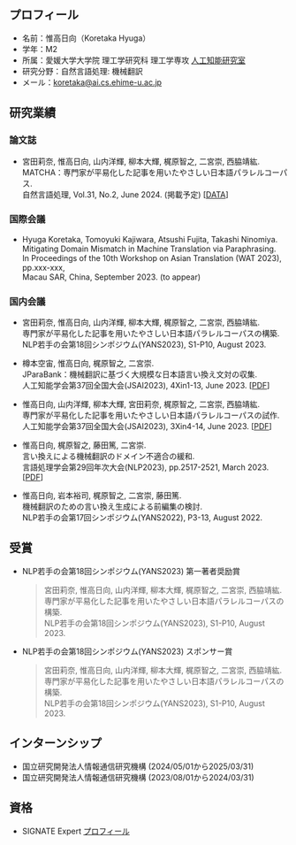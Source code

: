 ## プロフィール
- 名前：惟高日向（Koretaka Hyuga）
- 学年：M2
- 所属：愛媛大学大学院 理工学研究科 理工学専攻 [人工知能研究室](https://sites.google.com/view/ehime-nlp/)
- 研究分野：自然言語処理: 機械翻訳
- メール：koretaka@ai.cs.ehime-u.ac.jp

## 研究業績
### 論文誌
- 宮田莉奈, 惟高日向, 山内洋輝, 柳本大輝, 梶原智之, 二宮崇, 西脇靖紘. <br>
  MATCHA：専門家が平易化した記事を用いたやさしい日本語パラレルコーパス. <br>
  自然言語処理, Vol.31, No.2, June 2024. (掲載予定) \[[DATA](https://github.com/miyatarina/matcha)\]
### 国際会議
- Hyuga Koretaka, Tomoyuki Kajiwara, Atsushi Fujita, Takashi Ninomiya. <br>
  Mitigating Domain Mismatch in Machine Translation via Paraphrasing. <br>
  In Proceedings of the 10th Workshop on Asian Translation (WAT 2023), pp.xxx-xxx, <br>
  Macau SAR, China, September 2023. (to appear)
  
### 国内会議
- 宮田莉奈, 惟高日向, 山内洋輝, 柳本大輝, 梶原智之, 二宮崇, ⻄脇靖紘. <br>
  専門家が平易化した記事を用いたやさしい日本語パラレルコーパスの構築. <br>
  NLP若手の会第18回シンポジウム(YANS2023), S1-P10, August 2023.

- 樽本空宙, 惟高日向, 梶原智之, 二宮崇. <br>
  JParaBank：機械翻訳に基づく大規模な日本語言い換え文対の収集. <br>
  人工知能学会第37回全国大会(JSAI2023), 4Xin1-13, June 2023. \[[PDF](https://www.jstage.jst.go.jp/article/pjsai/JSAI2023/0/JSAI2023_4Xin113/_article/-char/ja/)\]
  
- 惟高日向, 山内洋輝, 柳本大輝, 宮田莉奈, 梶原智之, 二宮崇, 西脇靖紘. <br>
  専門家が平易化した記事を用いたやさしい日本語パラレルコーパスの試作. <br>
  人工知能学会第37回全国大会(JSAI2023), 3Xin4-14, June 2023. \[[PDF](https://www.jstage.jst.go.jp/article/pjsai/JSAI2023/0/JSAI2023_3Xin414/_article/-char/ja/)\]

- 惟高日向, 梶原智之, 藤田篤, 二宮崇. <br>
  言い換えによる機械翻訳のドメイン不適合の緩和. <br>
  言語処理学会第29回年次大会(NLP2023), pp.2517-2521, March 2023. \[[PDF](https://www.anlp.jp/proceedings/annual_meeting/2023/pdf_dir/P10-7.pdf)\]

- 惟高日向, 岩本裕司, 梶原智之, 二宮崇, 藤田篤. <br>
  機械翻訳のための言い換え生成による前編集の検討. <br>
  NLP若手の会第17回シンポジウム(YANS2022), P3-13, August 2022.

## 受賞
- NLP若手の会第18回シンポジウム(YANS2023) 第一著者奨励賞
  > 宮田莉奈, 惟高日向, 山内洋輝, 柳本大輝, 梶原智之, 二宮崇, ⻄脇靖紘. <br>
    専門家が平易化した記事を用いたやさしい日本語パラレルコーパスの構築. <br>
    NLP若手の会第18回シンポジウム(YANS2023), S1-P10, August 2023. <br>

- NLP若手の会第18回シンポジウム(YANS2023) スポンサー賞
  > 宮田莉奈, 惟高日向, 山内洋輝, 柳本大輝, 梶原智之, 二宮崇, ⻄脇靖紘. <br>
    専門家が平易化した記事を用いたやさしい日本語パラレルコーパスの構築. <br>
    NLP若手の会第18回シンポジウム(YANS2023), S1-P10, August 2023. <br>

## インターンシップ
- 国立研究開発法人情報通信研究機構 (2024/05/01から2025/03/31)
- 国立研究開発法人情報通信研究機構 (2023/08/01から2024/03/31)

## 資格
- SIGNATE Expert [プロフィール](https://signate.jp/users/80728)
